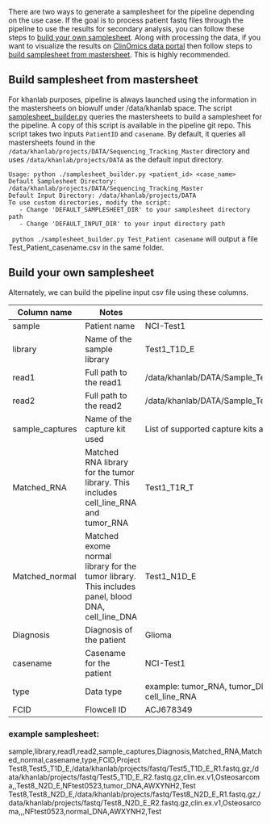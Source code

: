 There are two ways to generate a samplesheet for the pipeline depending on the use case. If the goal is to process patient fastq files through the pipeline to use the results for secondary analysis, you can follow these steps to [build your own samplesheet](#build-your-own-samplesheet).
Along with processing the data, if you want to visualize the results on [ClinOmics data portal](https://oncogenomics.ccr.cancer.gov/production/public/) then follow steps to [build samplesheet from mastersheet](#build-samplesheet-from-mastersheet). This is highly recommended.

## Build samplesheet from mastersheet

For khanlab purposes, pipeline is always launched using the information in the mastersheets on biowulf under /data/khanlab space. The script [samplesheet_builder.py](https://github.com/CCRGeneticsBranch/Oncogenomics_NF_WF/blob/feature/casename/samplesheet_builder.py) queries the mastersheets to build a samplesheet for the pipeline. A copy of this script is available in the pipeline git repo. This script takes two inputs `PatientID` and `casename`. By default, it queries all mastersheets found in the `/data/khanlab/projects/DATA/Sequencing_Tracking_Master` directory and uses `/data/khanlab/projects/DATA` as the default input directory.

```
Usage: python ./samplesheet_builder.py <patient_id> <case_name>
Default Samplesheet Directory: /data/khanlab/projects/DATA/Sequencing_Tracking_Master
Default Input Directory: /data/khanlab/projects/DATA
To use custom directories, modify the script:
   - Change 'DEFAULT_SAMPLESHEET_DIR' to your samplesheet directory path
   - Change 'DEFAULT_INPUT_DIR' to your input directory path
```

` python ./samplesheet_builder.py Test_Patient casename` will output a file Test_Patient_casename.csv in the same folder.

## Build your own samplesheet

Alternately, we can build the pipeline input csv file using these columns.

| Column name     | Notes                                                                                             | Example                                                                            |
| --------------- | ------------------------------------------------------------------------------------------------- | ---------------------------------------------------------------------------------- |
| sample          | Patient name                                                                                      | NCI-Test1                                                                          |
| library         | Name of the sample library                                                                        | Test1_T1D_E                                                                        |
| read1           | Full path to the read1                                                                            | /data/khanlab/DATA/Sample_Test1_T1D_E/Sample_Test1_T1D_E.R1.fastq.gz               |
| read2           | Full path to the read2                                                                            | /data/khanlab/DATA/Sample_Test1_T1D_E/Sample_Test1_T1D_E.R2.fastq.gz               |
| sample_captures | Name of the capture kit used                                                                      | List of supported capture kits are [here](index.md#sequencing-capture-kits)        |
| Matched_RNA     | Matched RNA library for the tumor library. This includes cell_line_RNA and tumor_RNA              | Test1_T1R_T                                                                        |
| Matched_normal  | Matched exome normal library for the tumor library. This includes panel, blood DNA, cell_line_DNA | Test1_N1D_E                                                                        |
| Diagnosis       | Diagnosis of the patient                                                                          | Glioma                                                                             |
| casename        | Casename for the patient                                                                          | NCI-Test1                                                                          |
| type            | Data type                                                                                         | example: tumor_RNA, tumor_DNA, normal_DNA, blood_DNA, cell_line_DNA, cell_line_RNA |
| FCID            | Flowcell ID                                                                                       | ACJ678349                                                                          |

### example samplesheet:

sample,library,read1,read2,sample_captures,Diagnosis,Matched_RNA,Matched_normal,casename,type,FCID,Project
Test8,Test5_T1D_E,/data/khanlab/projects/fastq/Test5_T1D_E_R1.fastq.gz,/data/khanlab/projects/fastq/Test5_T1D_E_R2.fastq.gz,clin.ex.v1,Osteosarcoma,,Test8_N2D_E,NFtest0523,tumor_DNA,AWXYNH2,Test
Test8,Test8_N2D_E,/data/khanlab/projects/fastq/Test8_N2D_E_R1.fastq.gz,/data/khanlab/projects/fastq/Test8_N2D_E_R2.fastq.gz,clin.ex.v1,Osteosarcoma,,,NFtest0523,normal_DNA,AWXYNH2,Test
